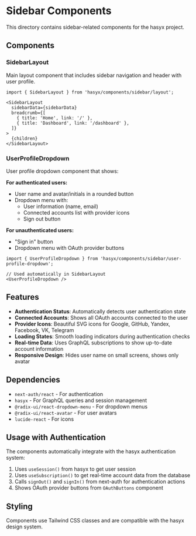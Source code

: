 # Sidebar Components

This directory contains sidebar-related components for the hasyx project.

## Components

### SidebarLayout

Main layout component that includes sidebar navigation and header with user profile.

```tsx
import { SidebarLayout } from 'hasyx/components/sidebar/layout';

<SidebarLayout
  sidebarData={sidebarData}
  breadcrumb={[
    { title: 'Home', link: '/' },
    { title: 'Dashboard', link: '/dashboard' },
  ]}
>
  {children}
</SidebarLayout>
```

### UserProfileDropdown

User profile dropdown component that shows:

**For authenticated users:**
- User name and avatar/initials in a rounded button
- Dropdown menu with:
  - User information (name, email)
  - Connected accounts list with provider icons
  - Sign out button

**For unauthenticated users:**
- "Sign in" button
- Dropdown menu with OAuth provider buttons

```tsx
import { UserProfileDropdown } from 'hasyx/components/sidebar/user-profile-dropdown';

// Used automatically in SidebarLayout
<UserProfileDropdown />
```

## Features

- **Authentication Status**: Automatically detects user authentication state
- **Connected Accounts**: Shows all OAuth accounts connected to the user
- **Provider Icons**: Beautiful SVG icons for Google, GitHub, Yandex, Facebook, VK, Telegram
- **Loading States**: Smooth loading indicators during authentication checks
- **Real-time Data**: Uses GraphQL subscriptions to show up-to-date account information
- **Responsive Design**: Hides user name on small screens, shows only avatar

## Dependencies

- `next-auth/react` - For authentication
- `hasyx` - For GraphQL queries and session management
- `@radix-ui/react-dropdown-menu` - For dropdown menus
- `@radix-ui/react-avatar` - For user avatars
- `lucide-react` - For icons

## Usage with Authentication

The components automatically integrate with the hasyx authentication system:

1. Uses `useSession()` from hasyx to get user session
2. Uses `useSubscription()` to get real-time account data from the database
3. Calls `signOut()` and `signIn()` from next-auth for authentication actions
4. Shows OAuth provider buttons from `OAuthButtons` component

## Styling

Components use Tailwind CSS classes and are compatible with the hasyx design system. 